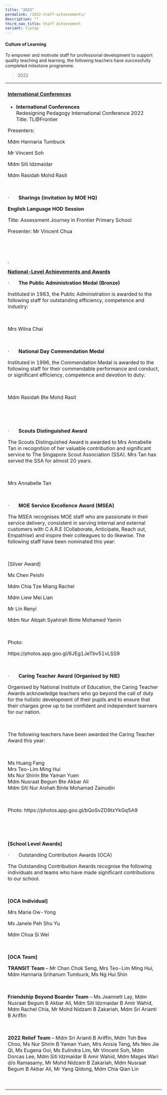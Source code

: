 ```yaml
---
title: "2022"
permalink: /2022-staff-achievements/
description: ""
third_nav_title: Staff Achievement
variant: tiptap
---
```

<h4><strong>Culture of Learning</strong></h4>
<p>To empower and motivate staff for professional development to support
quality teaching and learning, the following teachers have successfully
completed milestone programme.</p>
<p></p>
<blockquote>
<p>2022</p>
</blockquote>
<p></p>
<table style="minWidth: 25px">
<colgroup>
<col>
</colgroup>
<tbody>
<tr>
<td rowspan="1" colspan="1">
<h4><strong><u>International Conferences</u></strong></h4>
<ul data-tight="true" class="tight">
<li>
<p><strong>International Conferences</strong>
<br>Redesigning Pedagogy International Conference 2022
<br>Title: TL@Frontier</p>
</li>
</ul>
<p>Presenters:</p>
<p>Mdm Hannaria Tumbuck</p>
<p>Mr Vincent Soh</p>
<p>Mdm Siti Idzmaidar</p>
<p>Mdm Rasidah Mohd Rasit</p>
<p>&nbsp;</p>
<p>·&nbsp;&nbsp;&nbsp;&nbsp;&nbsp;&nbsp; <strong>Sharings (invitation by MOE HQ)</strong>
</p>
<p><strong>English Language HOD Session</strong>
</p>
<p>Title: Assessment Journey in Frontier Primary School</p>
<p>Presenter: Mr Vincent Chua</p>
<p>&nbsp;</p>
</td>
</tr>
<tr>
<td rowspan="1" colspan="1">
<p><strong><u>&nbsp;</u></strong>
</p>
<p><strong><u>National-Level Achievements and Awards</u></strong>
</p>
<p>·&nbsp;&nbsp;&nbsp;&nbsp;&nbsp;&nbsp; <strong>The Public Administration Medal (Bronze)</strong>
</p>
<p>Instituted in 1963, the Public Administration is awarded to the following
staff for outstanding efficiency, competence and industry:</p>
<p>&nbsp;</p>
<p>Mrs Wilna Chai</p>
<p>&nbsp;</p>
<p>·&nbsp;&nbsp;&nbsp;&nbsp;&nbsp;&nbsp; <strong>National Day Commendation Medal</strong>
</p>
<p>Instituted in 1996, the Commendation Medal is awarded to the following
staff for their commendable performance and conduct, or significant efficiency,
competence and devotion to duty:</p>
<p>&nbsp;</p>
<p>Mdm Rasidah Bte Mohd Rasit</p>
<p><strong>&nbsp;&nbsp;&nbsp;&nbsp;&nbsp;&nbsp;</strong>
</p>
<p>&nbsp;&nbsp;&nbsp;&nbsp;&nbsp;&nbsp;&nbsp;</p>
<p>·&nbsp;&nbsp;&nbsp;&nbsp;&nbsp;&nbsp; <strong>Scouts Distinguished&nbsp;Award</strong>
</p>
<p>The Scouts Distinguished Award is awarded to Mrs Annabelle Tan in recognition
of her valuable contribution and significant service to The Singapore Scout
Association (SSA). Mrs Tan has served the SSA for almost 20 years.</p>
<p>&nbsp;</p>
<p>Mrs Annabelle Tan</p>
<p></p>
<p><strong>&nbsp;</strong>
</p>
<p>·&nbsp;&nbsp;&nbsp;&nbsp;&nbsp;&nbsp; <strong>MOE Service Excellence Award (MSEA)</strong>
</p>
<p>The MSEA recognises MOE staf​f who are​​ passionate in their service delivery,
consistent in serving internal and external customers with C.A.R.E (Collaborate,
Anticipate, Reach out, Empathise) and inspire their colleagues to do likewise.
The following staff have been nominated this year:</p>
<p>&nbsp;</p>
<p>[Silver Award]</p>
<p>Ms Chen Peishi</p>
<p>Mdm Chia Tze Miang Rachel</p>
<p>Mdm Liew Mei Lian</p>
<p>Mr Lin Renyi</p>
<p>Mdm Nur Atiqah Syahirah Binte Mohamed Yamin</p>
<p>&nbsp;</p>
<p>Photo:</p>
<p><a rel="noopener noreferrer nofollow" target="_blank">https://photos.app.goo.gl/6JEg1JeTbv51vLSS9</a>
</p>
<p>&nbsp;</p>
<p>·&nbsp;&nbsp;&nbsp;&nbsp;&nbsp;&nbsp; <strong>Caring Teacher Award (Organised by NIE)</strong>
</p>
<p>Organised by National Institute of Education, the Caring Teacher Awards
acknowledge teachers who go beyond the call of duty for the holistic development
of their pupils and to ensure that their charges grow up to be confident
and independent learners for our nation.</p>
<p>&nbsp;</p>
<p>The following teachers have been awarded the Caring Teacher Award this
year:</p>
<p>&nbsp;</p>
<p>Ms Huang Fang
<br>Mrs Teo-Lim Ming Hui
<br>Ms Nur Shirin Bte Yaman Yuen
<br>Mdm Nusraat Begum Bte Akbar Ali
<br>Mdm Siti Nur Aishah Binte Mohamad Zainudin</p>
<p>&nbsp;</p>
<p>Photo: <a rel="noopener noreferrer nofollow" target="_blank">https://photos.app.goo.gl/bQoSvZD9txYkGq5A9</a>
</p>
<p>&nbsp;</p>
<p>&nbsp;</p>
<p><strong>[School Level Awards]</strong>
</p>
<p>·&nbsp;&nbsp;&nbsp;&nbsp;&nbsp;&nbsp; Outstanding Contribution Awards
(OCA)</p>
<p>The Outstanding Contribution Awards recognise the following individuals
and teams who have made significant contributions to our school.</p>
<p>&nbsp;</p>
<p><strong>[OCA Individual]</strong>
</p>
<p>Mrs Marie Ow-Yong</p>
<p>Ms Janele Peh Shu Yu</p>
<p>Mdm Chua Si Wei</p>
<p>&nbsp;</p>
<p><strong>[OCA Team]</strong>
</p>
<p><strong>TRANSIT Team</strong> – Mr Chan Chok Seng, Mrs Teo-Lim Ming Hui,
Mdm Hannaria Srihanum Tumbuck, Ms Ng Hui Shin</p>
<p>&nbsp;</p>
<p><strong>Friendship Beyond Boarder Team</strong> – Ms Jeannett Lay, Mdm
Nusraat Begum B Akbar Ali, Mdm Siti Idzmaidar B Amir Wahid, Mdm Rachel
Chia, Mr Mohd Nidzam B Zakariah, Mdm Sri Arianti B Ariffin</p>
<p>&nbsp;</p>
<p><strong>2022 Relief Team</strong> – Mdm Sri Arianti B Ariffin, Mdm Toh
Bee Choo, Ms Nur Shirin B Yaman Yuen, Mrs Anisia Teng, Ms Neo Jie Qi, Ms
Eugena Ooi, Ms Eulindra Lim, Mr Vincent Soh, Mdm Dorcas Lee, Mdm Siti Idzmaidar
B Amir Wahid, Mdm Mages Wari d/o Ramasamy, Mr Mohd Nidzam B Zakariah, Mdm
Nusraat Begum B Akbar Ali, Mr Yang Qidong, Mdm Chia Qian Lin</p>
<p>&nbsp;</p>
</td>
</tr>
</tbody>
</table>
<p></p>